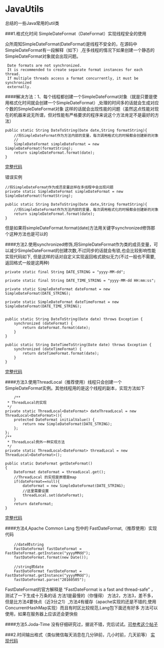 # JavaUtils
总结的一些Java常用的util类

###1.格式化时间 SimpleDateFormat（DateFormat）实现线程安全的使用

众所周知SimpleDateFormat(DateFormat)是线程不安全的，在源码中SimpleDateFormat有一段解释（如下）,在多线程的情况下如果创建一个静态的SimpleDateFormat对象就会出现问题。

	 Date formats are not synchronized.
	 It is recommended to create separate format instances for each thread.
	 If multiple threads access a format concurrently, it must be synchronized
	 externally.
	
####解决方法：1、每个线程都创建一个SimpleDateFormat对象（就是只要是使用格式化时间就会创建一个SimpleDateFormat）,处理的时间多的话就会生成对应个数的SimpleDateFormat对象
	这样的话就会出现性能的问题（虽然这点性能对现在的机器来说无所谓，但对性能有严格要求的程序来说这个方法肯定不是最好的方法）

	
	public static String DateToString(Date date,String formatString){
		//将SimpleDateFormat作为方法内部的变量，每次调用格式化的时候都会创建新的对象
		//
		SimpleDateFormat simpleDateFormat = new SimpleDateFormat(formatString);
		return simpleDateFormat.format(date);
	}
	
[完整代码](/src/main/java/dev/lyt/javaUtils/date/DateFormatUtil.java)	

错误实例

	
	//将SimpleDateFormat作为成员变量这样在多线程中会出现问题
	private static SimpleDateFormat simpleDateFormat = new SimpleDateFormat(formatString);
	
	public static String DateToString(Date date,String formatString){
		//将SimpleDateFormat作为方法内部的变量，每次调用格式化的时候都会创建新的对象
		return simpleDateFormat.format(date);
	}
但是如果将simpleDateFormat.format(date)方法用关键字synchronized修饰那个这种方法也是可以的

####方法2.使用synchronized修饰,将SimpleDateFormat作为类的成员变量，可以减少SimpleDateFormat的创建次数,不过同步的话就会有锁,也会比较影响性能实现代码如下,
但是这样的话对自定义实现返回格式貌似无力(不过一般也不需要,返回格式一般是这两种)

	
	private static final String DATE_STRING = "yyyy-MM-dd";
	
	private static final String DATE_TIME_STRING = "yyyy-MM-dd HH:mm:ss";
	
	private static SimpleDateFormat dateFormat = new SimpleDateFormat(DATE_STRING);
	
	private static SimpleDateFormat dateTimeFormat = new SimpleDateFormat(DATE_TIME_STRING);
	

	public static String DateToString(Date date) throws Exception {
		synchronized (dateFormat) {
			return dateFormat.format(date);
		}
	}
	
	public static String DateTimeToString(Date date) throws Exception {
		synchronized (dateTimeFormat) {
			return dateTimeFormat.format(date);
		}
	}
	

[完整代码](/src/main/java/dev/lyt/utils/date/DateFormatUtil2.java)

####方法3.使用ThreadLocal（推荐使用）线程只会创建一个SimpleDateFormat实例。其他线程用的是这个线程的副本，实现方法如下

		/**
	 * ThreadLocal的实现
	 */
	private static ThreadLocal<DateFormat> dateThreadLocal = new ThreadLocal<DateFormat>(){
		protected DateFormat initialValue() {
			return new SimpleDateFormat(DATE_STRING);
		};
	};
	/**
	 * ThreadLocal例外一种实现方法 
	 */
    private static ThreadLocal<DateFormat> threadLocal = new ThreadLocal<DateFormat>(); 
    
    public static DateFormat getDateFormat()   
    {  
        DateFormat dateFormat = threadLocal.get();  
        //ThreadLocal 的实现是原理是map
        if(dateFormat==null){  
        	dateFormat = new SimpleDateFormat(DATE_STRING);  
        	//这里需要设置
            threadLocal.set(dateFormat);  
        }  
        return dateFormat;  
    }  

[完整代码](/src/main/java/dev/lyt/utils/date/DateFormatUtil3.java)	

####方法4,Apache Common Lang 包中的 FastDateFormat,（推荐使用）实现代码

		//date转string
		FastDateFormat fastDateFormat = FastDateFormat.getInstance("yyyyMMdd");
		fastDateFormat.format(new Date());
		
		//string转date
		FastDateFormat fastDateFormat = FastDateFormat.getInstance("yyyyMMdd");
		fastDateFormat.parse("20160505");
		
FastDateFormat的官方解释是 “FastDateFormat is a fast and thread-safe” ，测试了一下生成十万条的话 方法1是最慢的（你懂得）
方法2，方法3，差不多，但是比方法4要快点（近3分之1）,方法4有缓存（apache实现的还是不错的,使用ConcurrentHashMap实现）而且有时区比较规范,Lang包下面还有好多
方法可以使用，如果在服务器上应该还会更快些

####方法5.Joda-Time 没有仔细研究过，据说不错，完后试试。[可参考这个帖子](http://www.tuicool.com/articles/3YbmYjB)

###2.时间输出格式（类似微信每天消息在几分钟前，几小时前，几天前等）
[实现代码](/src/main/java/dev/lyt/utils/date/ShowTimeUtil.java)



















